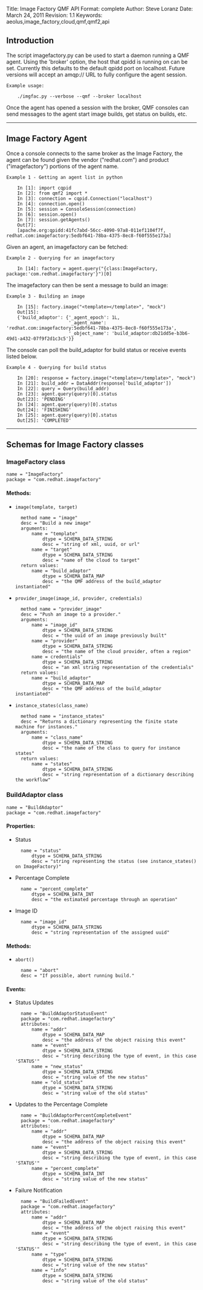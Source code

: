 Title: Image Factory QMF API
Format: complete
Author: Steve Loranz
Date: March 24, 2011
Revision: 1.1
Keywords: aeolus,image_factory,cloud,qmf,qmf2,api

## Introduction ##

The script imagefactory.py can be used to start a daemon running a QMF agent.  Using the 'broker' option, the host that qpidd is running on can be set.  Currently this defaults to the default qpidd port on localhost.  Future versions will accept an amqp:// URL to fully configure the agent session.

	Example usage:
	
		./imgfac.py --verbose --qmf --broker localhost

Once the agent has opened a session with the broker, QMF consoles can send messages to the agent start image builds, get status on builds, etc.

---

## Image Factory Agent ##

Once a console connects to the same broker as the Image Factory, the agent can be found given the vendor ("redhat.com") and product ("imagefactory") portions of the agent name.  

	Example 1 - Getting an agent list in python
	
		In [1]: import cqpid
		In [2]: from qmf2 import *
		In [3]: connection = cqpid.Connection("localhost")
		In [4]: connection.open()
		In [5]: session = ConsoleSession(connection)
		In [6]: session.open()
		In [7]: session.getAgents()
		Out[7]: 
		[apache.org:qpidd:41fc7abd-56cc-4090-97a8-011ef1104f7f, redhat.com:imagefactory:5edbf641-78ba-4375-8ec8-f60f555e173a]
		
Given an agent, an imagefactory can be fetched:

	Example 2 - Querying for an imagefactory
	
		In [14]: factory = agent.query("{class:ImageFactory, package:'com.redhat.imagefactory'}")[0]
		
The imagefactory can then be sent a message to build an image:

	Example 3 - Building an image
	
		In [15]: factory.image("<template></template>", "mock")
		Out[15]: 
		{'build_adaptor': {'_agent_epoch': 1L,
		                   '_agent_name': 'redhat.com:imagefactory:5edbf641-78ba-4375-8ec8-f60f555e173a',
		                   '_object_name': 'build_adaptor:db21dd5e-b3b6-49d1-a432-07f9f2d1c3c5'}}
		
The console can poll the build_adaptor for build status or receive events listed below.

	Example 4 - Querying for build status
	
		In [20]: response = factory.image("<template></template>", "mock")
		In [21]: build_addr = DataAddr(response['build_adaptor'])
		In [22]: query = Query(build_addr)
		In [23]: agent.query(query)[0].status
		Out[23]: 'PENDING'
		In [24]: agent.query(query)[0].status
		Out[24]: 'FINISHING'
		In [25]: agent.query(query)[0].status
		Out[25]: 'COMPLETED'
		
---
## Schemas for Image Factory classes ##

### ImageFactory class ###
    name = "ImageFactory"
    package = "com.redhat.imagefactory"
#### Methods: ####
* `image(template, target)`
        
        method name = "image"
        desc = "Build a new image"
        arguments:
            name = "template"
                dtype = SCHEMA_DATA_STRING
                desc = "string of xml, uuid, or url"
            name = "target"
                dtype = SCHEMA_DATA_STRING
                desc = "name of the cloud to target"
        return values:
            name = "build_adaptor"
                dtype = SCHEMA_DATA_MAP
                desc = "the QMF address of the build_adaptor instantiated"

* `provider_image(image_id, provider, credentials)`
        
        method name = "provider_image"
        desc = "Push an image to a provider."
        arguments:
            name = "image_id"
                dtype = SCHEMA_DATA_STRING
                desc = "the uuid of an image previously built"
            name = "provider"
                dtype = SCHEMA_DATA_STRING
                desc = "the name of the cloud provider, often a region"
            name = credentials"
                dtype = SCHEMA_DATA_STRING
                desc = "an xml string representation of the credentials"
        return values:
            name = "build_adaptor"
                dtype = SCHEMA_DATA_MAP
                desc = "the QMF address of the build_adaptor instantiated"

* `instance_states(class_name)`
        
        method name = "instance_states"
        desc = "Returns a dictionary representing the finite state machine for instances."
        arguments:
            name = "class_name"
                dtype = SCHEMA_DATA_STRING
                desc = "the name of the class to query for instance states"
        return values:
            name = "states"
                dtype = SCHEMA_DATA_STRING
                desc = "string representation of a dictionary describing the workflow"
    
### BuildAdaptor class ###
    name = "BuildAdaptor"
    package = "com.redhat.imagefactory"

#### Properties: ####
* Status
        
        name = "status"
            dtype = SCHEMA_DATA_STRING
            desc = "string representing the status (see instance_states() on ImageFactory)"
* Percentage Complete
        
        name = "percent_complete"
            dtype = SCHEMA_DATA_INT
            desc = "the estimated percentage through an operation"
* Image ID
        
        name = "image_id"
            dtype = SCHEMA_DATA_STRING
            desc = "string representation of the assigned uuid"

#### Methods: ####
* `abort()`
        
        name = "abort"
        desc = "If possible, abort running build."

#### Events: ####
* Status Updates
        
        name = "BuildAdaptorStatusEvent"
        package = "com.redhat.imagefactory"
        attributes:
            name = "addr"
                dtype = SCHEMA_DATA_MAP
                desc = "the address of the object raising this event"
            name = "event"
                dtype = SCHEMA_DATA_STRING
                desc = "string describing the type of event, in this case 'STATUS'"
            name = "new_status"
                dtype = SCHEMA_DATA_STRING
                desc = "string value of the new status"
            name = "old_status"
                dtype = SCHEMA_DATA_STRING
                desc = "string value of the old status"
        
* Updates to the Percentage Complete
        
        name = "BuildAdaptorPercentCompleteEvent"
        package = "com.redhat.imagefactory"
        attributes:
            name = "addr"
                dtype = SCHEMA_DATA_MAP
                desc = "the address of the object raising this event"
            name = "event"
                dtype = SCHEMA_DATA_STRING
                desc = "string describing the type of event, in this case 'STATUS'"
            name = "percent_complete"
                dtype = SCHEMA_DATA_INT
                desc = "string value of the new status"
        
* Failure Notification
        
        name = "BuildFailedEvent"
        package = "com.redhat.imagefactory"
        attributes:
            name = "addr"
                dtype = SCHEMA_DATA_MAP
                desc = "the address of the object raising this event"
            name = "event"
                dtype = SCHEMA_DATA_STRING
                desc = "string describing the type of event, in this case 'STATUS'"
            name = "type"
                dtype = SCHEMA_DATA_STRING
                desc = "string value of the new status"
            name = "info"
                dtype = SCHEMA_DATA_STRING
                desc = "string value of the old status"

